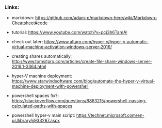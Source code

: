 ### Links:
- markdown: https://github.com/adam-p/markdown-here/wiki/Markdown-Cheatsheet#code

- tutorial: https://www.youtube.com/watch?v=pcj3h6TamAI

- check out later: https://www.altaro.com/hyper-v/hyper-v-automatic-virtual-machine-activation-windows-server-2016/

- creating shares automatically: http://www.tomsitpro.com/articles/create-file-share-windows-server-2016,1-3364.html

- hyper-V machine deployment: https://www.starwindsoftware.com/blog/automate-the-hyper-v-virtual-machine-deployment-with-powershell

- powershell spaces fix?: https://stackoverflow.com/questions/8883215/powershell-passing-calculated-paths-with-spaces

- powershell hyper-v main script: https://technet.microsoft.com/en-us/library/jj933287.aspx
